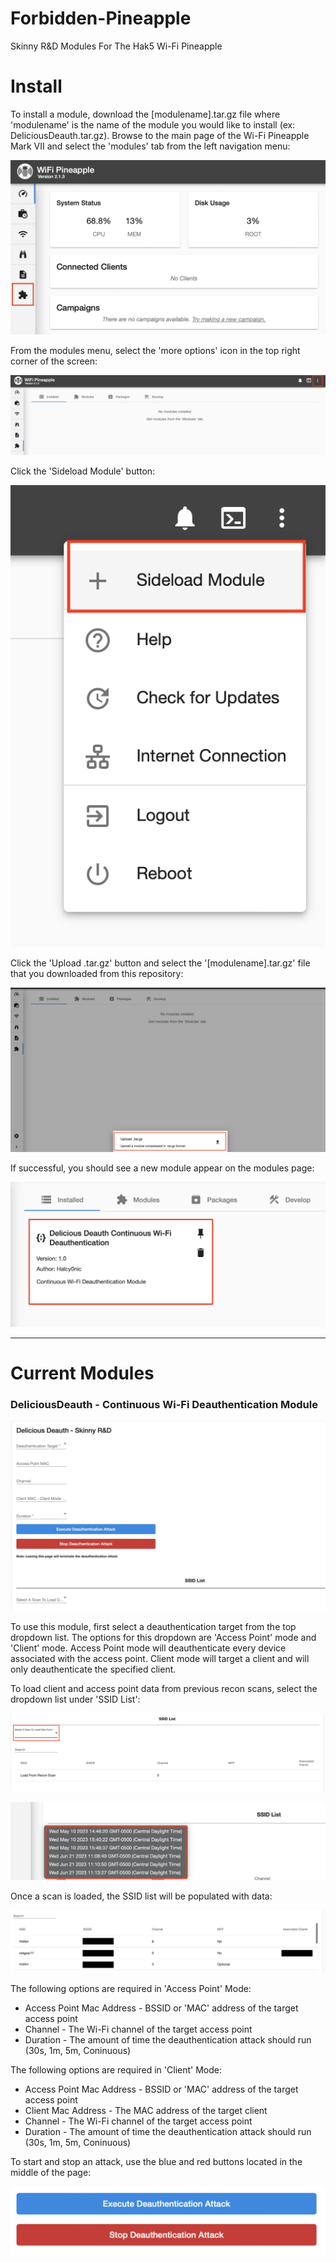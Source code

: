 # Forbidden-Pineapple
Skinny R&amp;D Modules For The Hak5 Wi-Fi Pineapple


# Install
To install a module, download the [modulename].tar.gz file where 'modulename' is the name of the module you would like to install (ex: DeliciousDeauth.tar.gz).  Browse to the main page of the Wi-Fi Pineapple Mark VII and select the 'modules' tab from the left navigation menu:

![Select Module Tab](./img/select-modules.png)

From the modules menu, select the 'more options' icon in the top right corner of the screen:

![sideload](./img/sideload.png)

Click the 'Sideload Module' button:

![select-sideload](./img/select-sideload.png)

Click the 'Upload .tar.gz' button and select the '[modulename].tar.gz' file that you downloaded from this repository:

![upload tar](./img/upload-tar-module.png)

If successful, you should see a new module appear on the modules page:

![installed-module](./img/successful-upload-module.png)


---
# Current Modules

### DeliciousDeauth - Continuous Wi-Fi Deauthentication Module

![DeliciousDeauth module](./img/deliciousdeauthmain.png)

To use this module, first select a deauthentication target from the top dropdown list.  The options for this dropdown are 'Access Point' mode and 'Client' mode.  Access Point mode will deauthenticate every device associated with the access point.  Client mode will target a client and will only deauthenticate the specified client. 

To load client and access point data from previous recon scans, select the dropdown list under 'SSID List':

![load recon](./img/load-recon.png)

![select-scan](./img/select-scan.png)

Once a scan is loaded, the SSID list will be populated with data:

![populated data](./img/populated-data.png)

The following options are required in 'Access Point' Mode:

* Access Point Mac Address - BSSID or 'MAC' address of the target access point
* Channel - The Wi-Fi channel of the target access point
* Duration - The amount of time the deauthentication attack should run (30s, 1m, 5m, Coninuous)

The following options are required in 'Client' Mode:

* Access Point Mac Address - BSSID or 'MAC' address of the target access point
* Client Mac Address - The MAC address of the target client
* Channel - The Wi-Fi channel of the target access point
* Duration - The amount of time the deauthentication attack should run (30s, 1m, 5m, Coninuous)

To start and stop an attack, use the blue and red buttons located in the middle of the page:

![start-stop](./img/start-stop.png)
